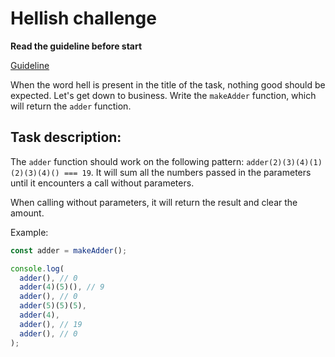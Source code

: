 # Hellish challenge

**Read the guideline before start**

[Guideline](https://github.com/mate-academy/js_task-guideline/blob/master/README.md)

When the word hell is present in the title of the task, nothing good should be expected.
Let's get down to business. Write the `makeAdder` function, which will return the `adder` function.

## Task description:

The `adder` function should work on the following pattern: `adder(2)(3)(4)(1)(2)(3)(4)() === 19`. It will sum all the numbers passed in the parameters until it encounters a call without parameters.

When calling without parameters, it will return the result and clear the amount.

Example:
```js
const adder = makeAdder();

console.log(
  adder(), // 0
  adder(4)(5)(), // 9
  adder(), // 0
  adder(5)(5)(5),
  adder(4),
  adder(), // 19
  adder(), // 0
);
```
